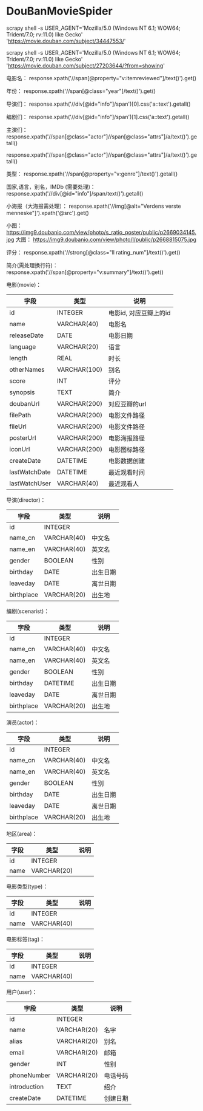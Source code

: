 # DouBanMovieSpider


scrapy shell -s USER_AGENT='Mozilla/5.0 (Windows NT 6.1; WOW64; Trident/7.0; rv:11.0) like Gecko' 'https://movie.douban.com/subject/34447553/'


scrapy shell -s USER_AGENT='Mozilla/5.0 (Windows NT 6.1; WOW64; Trident/7.0; rv:11.0) like Gecko' 'https://movie.douban.com/subject/27203644/?from=showing'

电影名：
response.xpath('//span[@property="v:itemreviewed"]/text()').get()


年份：
response.xpath('//span[@class="year"]/text()').get()

导演们：
response.xpath('//div[@id="info"]/span')[0].css('a::text').getall()


编剧们：
response.xpath('//div[@id="info"]/span')[1].css('a::text').getall()

主演们：
response.xpath('//span[@class="actor"]//span[@class="attrs"]/a/text()').getall()


response.xpath('//span[@class="actor"]//span[@class="attrs"]/a/text()').getall()

类型：
response.xpath('//span[@property="v:genre"]/text()').getall()

国家,语言，别名，IMDb (需要处理)：
response.xpath('//div[@id="info"]/span/text()').getall()


小海报（大海报需处理）：
response.xpath('//img[@alt="Verdens verste menneske"]').xpath('@src').get()


小图：
https://img9.doubanio.com/view/photo/s_ratio_poster/public/p2669034145.jpg
大图：
https://img9.doubanio.com/view/photo/l/public/p2668815075.jpg

评分：
response.xpath('//strong[@class="ll rating_num"]/text()').get()

简介(需处理换行符)：
response.xpath('//span[@property="v:summary"]/text()').get()

电影(movie)：

|  字段   | 类型  | 说明  |
|  ----  | ---- | ---- |
| id | INTEGER | 电影id, 对应豆瓣上的id |
| name | VARCHAR(40) | 电影名 |
| releaseDate | DATE | 电影日期 |
| language | VARCHAR(20) | 语言 |
| length | REAL | 时长 |
| otherNames | VARCHAR(100) | 别名 |
| score | INT | 评分 |
| synopsis | TEXT | 简介 |
| doubanUrl | VARCHAR(200) | 对应豆瓣的url |
| filePath | VARCHAR(200) | 电影文件路径 |
| fileUrl | VARCHAR(200) | 电影文件路径 |
| posterUrl | VARCHAR(200) | 电影海报路径 |
| iconUrl | VARCHAR(200) | 电影图标路径 |
| createDate | DATETIME | 电影数据创建 |
| lastWatchDate | DATETIME | 最近观看时间 |
| lastWatchUser | VARCHAR(40) | 最近观看人 |

导演(director)：

|  字段   | 类型  | 说明  |
|  ----  | ---- | ---- |
| id | INTEGER |  |
| name_cn | VARCHAR(40) | 中文名 |
| name_en | VARCHAR(40) | 英文名 |
| gender | BOOLEAN | 性别 |
| birthday | DATE | 出生日期 |
| leaveday | DATE | 离世日期 |
| birthplace | VARCHAR(20) | 出生地 |

编剧(scenarist)：

|  字段   | 类型  | 说明  |
|  ----  | ---- | ---- |
| id | INTEGER |  |
| name_cn | VARCHAR(40) | 中文名 |
| name_en | VARCHAR(40) | 英文名 |
| gender | BOOLEAN | 性别 |
| birthday | DATETIME | 出生日期 |
| leaveday | DATE | 离世日期 |
| birthplace | VARCHAR(20) | 出生地 |

演员(actor)：

|  字段   | 类型  | 说明  |
|  ----  | ---- | ---- |
| id | INTEGER |  |
| name_cn | VARCHAR(40) | 中文名 |
| name_en | VARCHAR(40) | 英文名 |
| gender | BOOLEAN | 性别 |
| birthday | DATE | 出生日期 |
| leaveday | DATE | 离世日期 |
| birthplace | VARCHAR(20) | 出生地 |

地区(area)：
>
|  字段   | 类型  | 说明  |
|  ----  | ---- | ---- |
| id | INTEGER |  |
| name | VARCHAR(20) |  |

电影类型(type)：

|  字段   | 类型  | 说明  |
|  ----  | ---- | ---- |
| id | INTEGER |  |
| name | VARCHAR(40) |  |

电影标签(tag)：

|  字段   | 类型  | 说明  |
|  ----  | ---- | ---- |
| id | INTEGER |  |
| name | VARCHAR(40) |  |

用户(user)：

|  字段   | 类型  | 说明  |
|  ----  | ---- | ---- |
| id | INTEGER |  |
| name | VARCHAR(20) | 名字 |
| alias | VARCHAR(20) | 别名 |
| email | VARCHAR(20) | 邮箱 |
| gender | INT | 性别 |
| phoneNumber | VARCHAR(20) | 电话号码 |
| introduction | TEXT | 绍介 |
| createDate | DATETIME | 创建日期 |